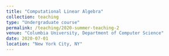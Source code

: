 ```yaml
---
title: "Computational Linear Algebra"
collection: teaching
type: "Undergraduate course"
permalink: /teaching/2020-summer-teaching-2
venue: "Columbia University, Department of Computer Science"
date: 2020-07-01
location: "New York City, NY"
---
```


